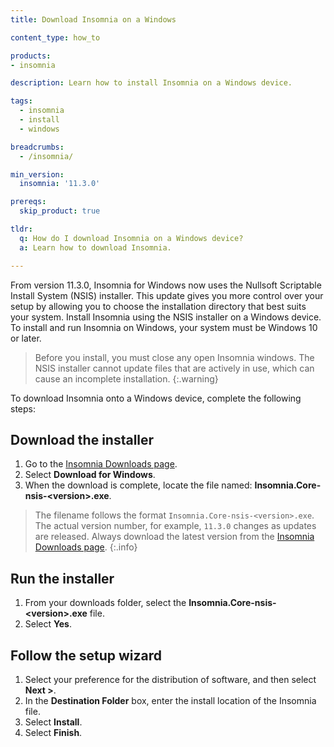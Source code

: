 ```yaml
---
title: Download Insomnia on a Windows

content_type: how_to

products:
- insomnia

description: Learn how to install Insomnia on a Windows device.

tags:
  - insomnia
  - install
  - windows

breadcrumbs:
  - /insomnia/

min_version:
  insomnia: '11.3.0'

prereqs:
  skip_product: true

tldr:
  q: How do I download Insomnia on a Windows device?
  a: Learn how to download Insomnia.

---
```


From version 11.3.0, Insomnia for Windows now uses the Nullsoft Scriptable Install System (NSIS) installer. This update gives you more control over your setup by allowing you to choose the installation directory that best suits your system. Install Insomnia using the NSIS installer on a Windows device. To install and run Insomnia on Windows, your system must be Windows 10 or later.

> Before you install, you must close any open Insomnia windows. The NSIS installer cannot update files that are actively in use, which can cause an incomplete installation.
{:.warning}

To download Insomnia onto a Windows device, complete the following steps:

## Download the installer
1. Go to the [Insomnia Downloads page](https://insomnia.rest/download).
2. Select **Download for Windows**.
3. When the download is complete, locate the file named: **Insomnia.Core-nsis-\<version\>.exe**.

> The filename follows the format `Insomnia.Core-nsis-<version>.exe`. The actual version number, for example, `11.3.0` changes as updates are released. Always download the latest version from the [Insomnia Downloads page](https://insomnia.rest/download).
{:.info}

## Run the installer
1. From your downloads folder, select the **Insomnia.Core-nsis-\<version\>.exe** file.
2. Select **Yes**.

## Follow the setup wizard
1. Select your preference for the distribution of software, and then select **Next >**.
2. In the **Destination Folder** box, enter the install location of the Insomnia file.
3. Select **Install**.
4. Select **Finish**.
